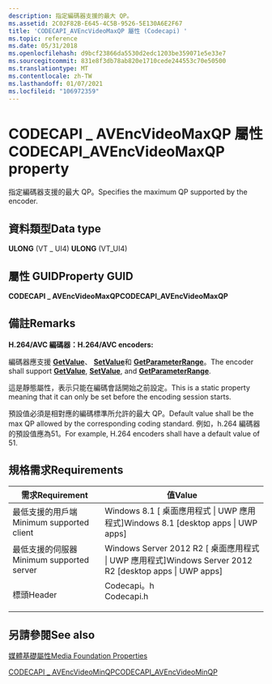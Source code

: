 ```yaml
---
description: 指定編碼器支援的最大 QP。
ms.assetid: 2C02F82B-E645-4C5B-9526-5E130A6E2F67
title: 'CODECAPI_AVEncVideoMaxQP 屬性 (Codecapi) '
ms.topic: reference
ms.date: 05/31/2018
ms.openlocfilehash: d9bcf23866da5530d2edc1203be359071e5e33e7
ms.sourcegitcommit: 831e8f3db78ab820e1710cede244553c70e50500
ms.translationtype: MT
ms.contentlocale: zh-TW
ms.lasthandoff: 01/07/2021
ms.locfileid: "106972359"
---
```

# <a name="codecapi_avencvideomaxqp-property"></a><span data-ttu-id="c78ed-103">CODECAPI \_ AVEncVideoMaxQP 屬性</span><span class="sxs-lookup"><span data-stu-id="c78ed-103">CODECAPI\_AVEncVideoMaxQP property</span></span>

<span data-ttu-id="c78ed-104">指定編碼器支援的最大 QP。</span><span class="sxs-lookup"><span data-stu-id="c78ed-104">Specifies the maximum QP supported by the encoder.</span></span>

## <a name="data-type"></a><span data-ttu-id="c78ed-105">資料類型</span><span class="sxs-lookup"><span data-stu-id="c78ed-105">Data type</span></span>

<span data-ttu-id="c78ed-106">**ULONG** (VT \_ UI4) </span><span class="sxs-lookup"><span data-stu-id="c78ed-106">**ULONG** (VT\_UI4)</span></span>

## <a name="property-guid"></a><span data-ttu-id="c78ed-107">屬性 GUID</span><span class="sxs-lookup"><span data-stu-id="c78ed-107">Property GUID</span></span>

<span data-ttu-id="c78ed-108">**CODECAPI \_ AVEncVideoMaxQP**</span><span class="sxs-lookup"><span data-stu-id="c78ed-108">**CODECAPI\_AVEncVideoMaxQP**</span></span>

## <a name="remarks"></a><span data-ttu-id="c78ed-109">備註</span><span class="sxs-lookup"><span data-stu-id="c78ed-109">Remarks</span></span>

<span data-ttu-id="c78ed-110">**H.264/AVC 編碼器：**</span><span class="sxs-lookup"><span data-stu-id="c78ed-110">**H.264/AVC encoders:**</span></span>

<span data-ttu-id="c78ed-111">編碼器應支援 [**GetValue**](/windows/desktop/api/mfobjects/nf-mfobjects-imfmediaevent-getvalue)、 [**SetValue**](/windows/desktop/api/strmif/nf-strmif-icodecapi-setvalue)和 [**GetParameterRange**](/windows/desktop/api/strmif/nf-strmif-icodecapi-getparameterrange)。</span><span class="sxs-lookup"><span data-stu-id="c78ed-111">The encoder shall support [**GetValue**](/windows/desktop/api/mfobjects/nf-mfobjects-imfmediaevent-getvalue), [**SetValue**](/windows/desktop/api/strmif/nf-strmif-icodecapi-setvalue), and [**GetParameterRange**](/windows/desktop/api/strmif/nf-strmif-icodecapi-getparameterrange).</span></span>

<span data-ttu-id="c78ed-112">這是靜態屬性，表示只能在編碼會話開始之前設定。</span><span class="sxs-lookup"><span data-stu-id="c78ed-112">This is a static property meaning that it can only be set before the encoding session starts.</span></span>

<span data-ttu-id="c78ed-113">預設值必須是相對應的編碼標準所允許的最大 QP。</span><span class="sxs-lookup"><span data-stu-id="c78ed-113">Default value shall be the max QP allowed by the corresponding coding standard.</span></span> <span data-ttu-id="c78ed-114">例如，h.264 編碼器的預設值應為51。</span><span class="sxs-lookup"><span data-stu-id="c78ed-114">For example, H.264 encoders shall have a default value of 51.</span></span>

## <a name="requirements"></a><span data-ttu-id="c78ed-115">規格需求</span><span class="sxs-lookup"><span data-stu-id="c78ed-115">Requirements</span></span>



| <span data-ttu-id="c78ed-116">需求</span><span class="sxs-lookup"><span data-stu-id="c78ed-116">Requirement</span></span> | <span data-ttu-id="c78ed-117">值</span><span class="sxs-lookup"><span data-stu-id="c78ed-117">Value</span></span> |
|-------------------------------------|---------------------------------------------------------------------------------------|
| <span data-ttu-id="c78ed-118">最低支援的用戶端</span><span class="sxs-lookup"><span data-stu-id="c78ed-118">Minimum supported client</span></span><br/> | <span data-ttu-id="c78ed-119">Windows 8.1 \[ 桌面應用程式 \| UWP 應用程式\]</span><span class="sxs-lookup"><span data-stu-id="c78ed-119">Windows 8.1 \[desktop apps \| UWP apps\]</span></span><br/>                                   |
| <span data-ttu-id="c78ed-120">最低支援的伺服器</span><span class="sxs-lookup"><span data-stu-id="c78ed-120">Minimum supported server</span></span><br/> | <span data-ttu-id="c78ed-121">Windows Server 2012 R2 \[ 桌面應用程式 \| UWP 應用程式\]</span><span class="sxs-lookup"><span data-stu-id="c78ed-121">Windows Server 2012 R2 \[desktop apps \| UWP apps\]</span></span><br/>                        |
| <span data-ttu-id="c78ed-122">標頭</span><span class="sxs-lookup"><span data-stu-id="c78ed-122">Header</span></span><br/>                   | <dl> <span data-ttu-id="c78ed-123"><dt>Codecapi。h</dt></span><span class="sxs-lookup"><span data-stu-id="c78ed-123"><dt>Codecapi.h</dt></span></span> </dl> |



## <a name="see-also"></a><span data-ttu-id="c78ed-124">另請參閱</span><span class="sxs-lookup"><span data-stu-id="c78ed-124">See also</span></span>

<dl> <dt>

[<span data-ttu-id="c78ed-125">媒體基礎屬性</span><span class="sxs-lookup"><span data-stu-id="c78ed-125">Media Foundation Properties</span></span>](media-foundation-properties.md)
</dt> <dt>

[<span data-ttu-id="c78ed-126">CODECAPI \_ AVEncVideoMinQP</span><span class="sxs-lookup"><span data-stu-id="c78ed-126">CODECAPI\_AVEncVideoMinQP</span></span>](codecapi-avencvideominqp.md)
</dt> </dl>

 


